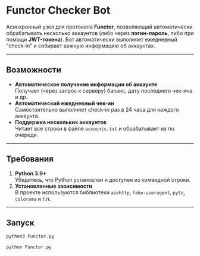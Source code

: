 # Functor Checker Bot

Асинхронный узел для протокола **Functor**, позволяющий автоматически обрабатывать несколько аккаунтов (либо через **логин-пароль**, либо при помощи **JWT-токена**). Бот автоматически выполняет ежедневный “check-in” и собирает важную информацию об аккаунтах.

---
## Возможности

- **Автоматическое получение информации об аккаунте**  
  Получает (через запрос к серверу) баланс, дату последнего чек-ина и др.
- **Автоматический ежедневный чек-ин**  
  Самостоятельно выполняет check-in раз в 24 часа для каждого аккаунта.
- **Поддержка нескольких аккаунтов**  
  Читает все строки в файле `accounts.txt` и обрабатывает их по очереди.

---
## Требования

1. **Python 3.9+**  
   Убедитесь, что Python установлен и доступен из командной строки.
2. **Установленные зависимости**  
   В проекте используются библиотеки `aiohttp`, `fake-useragent`, `pytz`, `colorama` и т.п.

---
## Запуск

```bash
python3 Functor.py
```
```bash
python Functor.py
```

